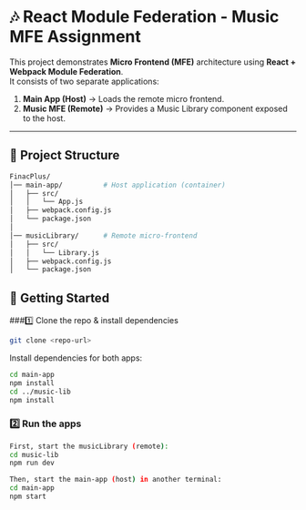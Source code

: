 # 🎶 React Module Federation - Music MFE Assignment

This project demonstrates **Micro Frontend (MFE)** architecture using **React + Webpack Module Federation**.  
It consists of two separate applications:

1. **Main App (Host)** → Loads the remote micro frontend.  
2. **Music MFE (Remote)** → Provides a Music Library component exposed to the host.  

---

## 📂 Project Structure
```bash
FinacPlus/
│── main-app/          # Host application (container)
│   ├── src/
│   │   └── App.js
│   ├── webpack.config.js
│   └── package.json
│
│── musicLibrary/      # Remote micro-frontend
│   ├── src/
│   │   └── Library.js
│   ├── webpack.config.js
│   └── package.json
```
## 🚀 Getting Started
 ###1️⃣ Clone the repo & install dependencies
 ```bash
git clone <repo-url>
```
Install dependencies for both apps:
```bash
cd main-app
npm install
cd ../music-lib
npm install
```
### 2️⃣ Run the apps
```bash
First, start the musicLibrary (remote):
cd music-lib
npm run dev
```
```bash
Then, start the main-app (host) in another terminal:
cd main-app
npm start
```



